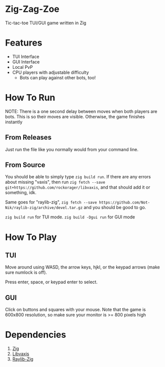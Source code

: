 # Zig-Zag-Zoe
Tic-tac-toe TUI/GUI game written in Zig

# Features
* TUI Interface
* GUI Interface
* Local PvP
* CPU players with adjustable difficulty
    * Bots can play against other bots, too!

# How To Run
NOTE: There is a one second delay between moves when both players are bots. This
is so their moves are visible. Otherwise, the game finishes instantly

## From Releases
Just run the file like you normally would from your command line.

## From Source
You should be able to simply type `zig build run`. If there are any errors about
missing "vaxis", then run `zig fetch --save git+https://github.com/rockorager/libvaxis`,
and that should add it or something, idk.

Same goes for "raylib-zig", `zig fetch --save https://github.com/Not-Nik/raylib-zig/archive/devel.tar.gz`
and you should be good to go.

`zig build run` for TUI mode. `zig build -Dgui run` for GUI mode

# How To Play
## TUI
Move around using WASD, the arrow keys, hjkl, or the keypad arrows (make sure
numlock is off).

Press enter, space, or keypad enter to select.

## GUI
Click on buttons and squares with your mouse. Note that the game is 600x800
resolution, so make sure your monitor is >= 800 pixels high

# Dependencies
1) [Zig](https://ziglang.org/)
2) [Libvaxis](https://github.com/rockorager/libvaxis)
3) [Raylib-Zig](https://github.com/Not-Nik/raylib-zig)
